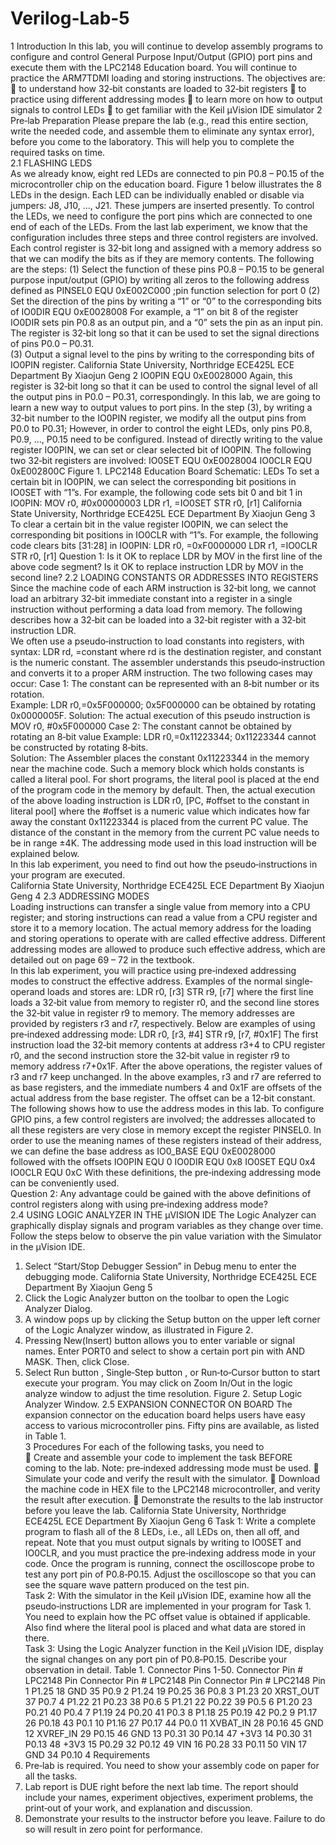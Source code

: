 # Verilog-Lab-5
1 Introduction
In this lab, you will continue to develop assembly programs to configure and control
General Purpose Input/Output (GPIO) port pins and execute them with the LPC2148 Education
board. You will continue to practice the ARM7TDMI loading and storing instructions. The
objectives are:
 to understand how 32‐bit constants are loaded to 32‐bit registers
 to practice using different addressing modes
 to learn more on how to output signals to control LEDs
 to get familiar with the Keil µVision IDE simulator
2 Pre‐lab Preparation
Please prepare the lab (e.g., read this entire section, write the needed code, and assemble
them to eliminate any syntax error), before you come to the laboratory. This will help you to
complete the required tasks on time.  
2.1 FLASHING LEDS  
As we already know, eight red LEDs are connected to pin P0.8 – P0.15 of the
microcontroller chip on the education board. Figure 1 below illustrates the 8 LEDs in the design.
Each LED can be individually enabled or disable via jumpers: J8, J10, …, J21. These jumpers are
inserted presently.
To control the LEDs, we need to configure the port pins which are connected to one end of
each of the LEDs. From the last lab experiment, we know that the configuration includes three
steps and three control registers are involved. Each control register is 32‐bit long and assigned
with a memory address so that we can modify the bits as if they are memory contents. The
following are the steps:
(1) Select the function of these pins P0.8 – P0.15 to be general purpose input/output (GPIO) by
writing all zeros to the following address defined as
PINSEL0    EQU 0xE002C000   ;pin function selection for port 0
(2) Set the direction of the pins by writing a “1” or “0” to the corresponding bits of
IO0DIR    EQU 0xE0028008
For example, a “1” on bit 8 of the register IO0DIR sets pin P0.8 as an output pin, and a “0” sets
the pin as an input pin. The register is 32‐bit long so that it can be used to set the signal
directions of pins P0.0 – P0.31.  
(3) Output a signal level to the pins by writing to the corresponding bits of IO0PIN register.
California State University, Northridge ECE425L
ECE Department By Xiaojun Geng
2 
IO0PIN    EQU 0xE0028000
Again, this register is 32‐bit long so that it can be used to control the signal level of all the
output pins in P0.0 – P0.31, correspondingly.
In this lab, we are going to learn a new way to output values to port pins. In the step (3), by
writing a 32‐bit number to the IO0PIN register, we modify all the output pins from P0.0 to
P0.31; However, in order to control the eight LEDs, only pins P0.8, P0.9, …, P0.15 need to be
configured. Instead of directly writing to the value register IO0PIN, we can set or clear selected
bit of IO0PIN. The following two 32‐bit registers are involved:
IO0SET    EQU 0xE0028004
IO0CLR    EQU 0xE002800C
Figure 1. LPC2148 Education Board Schematic: LEDs 
To set a certain bit in IO0PIN, we can select the corresponding bit positions in IO0SET with
“1”s. For example, the following code sets bit 0 and bit 1 in IO0PIN:
MOV   r0, #0x00000003
LDR   r1, =IO0SET
STR   r0, [r1]
California State University, Northridge ECE425L
ECE Department By Xiaojun Geng
3 
To clear a certain bit in the value register IO0PIN, we can select the corresponding bit
positions in IO0CLR with “1”s. For example, the following code clears bits [31:28] in IO0PIN:
LDR   r0, =0xF0000000
LDR   r1, =IO0CLR
STR   r0, [r1]
Question 1: Is it OK to replace LDR by MOV in the first line of the above code segment? Is it OK
to replace instruction LDR by MOV in the second line?
2.2 LOADING CONSTANTS OR ADDRESSES INTO REGISTERS  
Since the machine code of each ARM instruction is 32‐bit long, we cannot load an arbitrary
32‐bit immediate constant into a register in a single instruction without performing a data load
from memory. The following describes how a 32‐bit can be loaded into a 32‐bit register with a
32‐bit instruction LDR.  
We often use a pseudo‐instruction to load constants into registers, with syntax:
LDR   rd,  =constant
where rd is the destination register, and constant is the numeric constant. The assembler
understands this pseudo‐instruction and converts it to a proper ARM instruction. The two
following cases may occur:
Case 1: The constant can be represented with an 8‐bit number or its rotation.  
Example:    LDR r0,=0x5F000000; 0x5F000000 can be obtained by rotating 0x0000005F.
Solution: The actual execution of this pseudo instruction is
MOV   r0, #0x5F000000
Case 2: The constant cannot be obtained by rotating an 8‐bit value
Example:    LDR r0,=0x11223344; 0x11223344 cannot be constructed by rotating 8‐bits.  
Solution: The Assembler places the constant 0x11223344 in the memory near the machine
code. Such a memory block which holds constants is called a literal pool.    For short
programs, the literal pool is placed at the end of the program code in the memory by
default. Then, the actual execution of the above loading instruction is
LDR    r0, [PC, #offset to the constant in literal pool]
where the #offset is a numeric value which indicates how far away the constant
0x11223344 is placed from the current PC value. The distance of the constant in the
memory from the current PC value needs to be in range ±4K. The addressing mode used in
this load instruction will be explained below.   
In this lab experiment, you need to find out how the pseudo‐instructions in your program
are executed.  
California State University, Northridge ECE425L
ECE Department By Xiaojun Geng
4 
2.3 ADDRESSING MODES  
Loading instructions can transfer a single value from memory into a CPU register; and
storing instructions can read a value from a CPU register and store it to a memory location. The
actual memory address for the loading and storing operations to operate with are called
effective address. Different addressing modes are allowed to produce such effective address,
which are detailed out on page 69 – 72 in the textbook.  
In this lab experiment, you will practice using pre‐indexed addressing modes to construct
the effective address. Examples of the normal single‐operand loads and stores are:
LDR   r0, [r3]
STR   r9, [r7]
where the first line loads a 32‐bit value from memory to register r0, and the second line stores
the 32‐bit value in register r9 to memory. The memory addresses are provided by registers r3
and r7, respectively. Below are examples of using pre‐indexed addressing mode:
LDR   r0, [r3, #4]
STR   r9, [r7, #0x1F]
The first instruction load the 32‐bit memory contents at address r3+4 to CPU register r0, and
the second instruction store the 32‐bit value in register r9 to memory address r7+0x1F. After
the above operations, the register values of r3 and r7 keep unchanged. In the above examples,
r3 and r7 are referred to as base registers, and the immediate numbers 4 and 0x1F are offsets
of the actual address from the base register. The offset can be a 12‐bit constant.  
The following shows how to use the address modes in this lab. To configure GPIO pins, a
few control registers are involved; the addresses allocated to all these registers are very close in
memory except the register PINSEL0. In order to use the meaning names of these registers
instead of their address, we can define the base address as
IO0_BASE EQU 0xE0028000   
followed with the offsets
IO0PIN    EQU 0
IO0DIR    EQU 0x8
IO0SET    EQU 0x4
IO0CLR    EQU 0xC
With these definitions, the pre‐indexing addressing mode can be conveniently used.  
Question 2: Any advantage could be gained with the above definitions of control registers along
with using pre‐indexing address mode?  
2.4 USING LOGIC ANALYZER IN THE µVISION IDE
The Logic Analyzer can graphically display signals and program variables as they change
over time. Follow the steps below to observe the pin value variation with the Simulator in the
µVision IDE.  
1. Select “Start/Stop Debugger Session” in Debug menu to enter the debugging mode.
California State University, Northridge ECE425L
ECE Department By Xiaojun Geng
5 
2. Click the Logic Analyzer button   on the toolbar to open the Logic Analyzer Dialog.  
3. A window pops up by clicking the Setup button on the upper left corner of the Logic
Analyzer window, as illustrated in Figure 2.
4. Pressing New(Insert) button allows you to enter variable or signal names. Enter PORT0
and select to show a certain port pin with AND MASK. Then, click Close.
5. Select Run button , Single‐Step button , or Run‐to‐Cursor button    to start
execute your program. You may click on Zoom In/Out in the logic analyze window to adjust
the time resolution.
Figure 2. Setup Logic Analyzer Window. 
2.5 EXPANSION CONNECTOR ON BOARD
The expansion connector on the education board helps users have easy access to various
microcontroller pins. Fifty pins are available, as listed in Table 1.  
3 Procedures
For each of the following tasks, you need to  
 Create and assemble your code to implement the task BEFORE coming to the lab. Note:
pre‐indexed addressing mode must be used.
 Simulate your code and verify the result with the simulator.
 Download the machine code in HEX file to the LPC2148 microcontroller, and verity the
result after execution.
 Demonstrate the results to the lab instructor before you leave the lab.
California State University, Northridge ECE425L
ECE Department By Xiaojun Geng
6 
Task 1: Write a complete program to flash all of the 8 LEDs, i.e., all LEDs on, then all off, and
repeat. Note that you must output signals by writing to IO0SET and IO0CLR, and you must
practice the pre‐indexing address mode in your code. Once the program is running, connect the
oscilloscope probe to test any port pin of P0.8‐P0.15. Adjust the oscilloscope so that you can
see the square wave pattern produced on the test pin.  
Task 2: With the simulator in the Keil µVision IDE, examine how all the pseudo‐instructions LDR
are implemented in your program for Task 1. You need to explain how the PC offset value is
obtained if applicable. Also find where the literal pool is placed and what data are stored in
there.   
Task 3: Using the Logic Analyzer function in the Keil µVision IDE, display the signal changes on
any port pin of P0.8‐P0.15. Describe your observation in detail.
Table 1. Connector Pins 1-50. 
Connector
Pin #
LPC2148 Pin Connector
Pin #
LPC2148 Pin Connector
Pin #
LPC2148 Pin
1 P1.25 18 GND 35 P0.9
2 P1.24 19 P0.25 36 P0.8
3 P1.23 20 XRST_OUT 37 P0.7
4 P1.22 21 P0.23 38 P0.6
5 P1.21 22 P0.22 39 P0.5
6 P1.20 23 P0.21 40 P0.4
7 P1.19 24 P0.20 41 P0.3
8 P1.18 25 P0.19 42 P0.2
9 P1.17 26 P0.18 43 P0.1
10 P1.16 27 P0.17 44 P0.0
11 XVBAT_IN 28 P0.16 45 GND
12 XVREF_IN 29 P0.15 46 GND
13 P0.31 30 P0.14 47 +3V3
14 P0.30 31 P0.13 48 +3V3
15 P0.29 32 P0.12 49 VIN
16 P0.28 33 P0.11 50 VIN
17 GND 34 P0.10
4 Requirements
1. Pre‐lab is required.  You need to show your assembly code on paper for all the tasks.
2. Lab report is DUE right before the next lab time. The report should include your names,
experiment objectives, experiment problems, the print‐out of your work, and
explanation and discussion.
3. Demonstrate your results to the instructor before you leave. Failure to do so will result
in zero point for performance.
